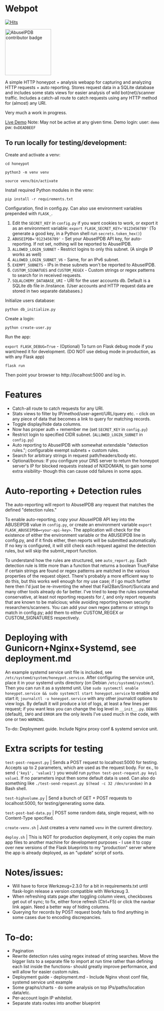 # Webpot

[![Hits](https://hits.seeyoufarm.com/api/count/incr/badge.svg?url=https%3A%2F%2Fgithub.com%2Fmepley1%2Fhoneypot&count_bg=%2379C83D&title_bg=%23555555&icon=&icon_color=%23E7E7E7&title=hits&edge_flat=false)](https://hits.seeyoufarm.com)

<img src="https://www.abuseipdb.com/contributor/62444.svg" alt="AbuseIPDB contributor badge" width="150" />

A simple HTTP honeypot + analysis webapp for capturing and analyzing HTTP requests + auto reporting. 
Stores request data in a SQLite database and includes some stats views for easier analysis of wild bot(net)/scanner traffic. Includes a catch-all route to catch requests using any HTTP method for (almost) any URI.

Very much a work in progress. 

[Live Demo](https://x3.mepley.com/stats) Note: May not be active at any given time. 
Demo login: 
user: `demo` 
pw: `0xDEADBEEF` 

## To run locally for testing/development:

Create and activate a venv:

`cd honeypot`

`python3 -m venv venv`

`source venv/bin/activate`

Install required Python modules in the venv:

`pip install -r requirements.txt`

Configuration, find in config.py. Can also use environment variables prepended with `FLASK_`.
1. Edit the `SECRET_KEY` in `config.py` if you want cookies to work, or export it as an environment variable: `export FLASK_SECRET_KEY='0123456789'` (To generate a good key, in a Python shell run `secrets.token_hex()`)
2. `ABUSEIPDB='0123456789'` - Set your AbuseIPDB API key, for auto-reporting. If not set, nothing will be reported to AbuseIPDB.
3. `ALLOWED_LOGIN_SUBNET` - Restrict logins to only this subnet. (A single IP works as well)
4. `ALLOWED_LOGIN_SUBNET_V6` - Same, for an IPv6 subnet.
5. `EXEMPT_SUBNETS` - IPs in these subnets won't be reported to AbuseIPDB.
6. `CUSTOM_SIGNATUES` and `CUSTOM_REGEX` - Custom strings or regex patterns to search for in received requests.
7. `SQLALCHEMY_DATABASE_URI` - URI for the user accounts db. Default is a SQLite db file in /instance. (User accounts and HTTP request data are stored in two separate databases.)

Initialize users database:

`python db_initialize.py`

Create a login:

`python create-user.py`

Run the app:

`export FLASK_DEBUG=True` - (Optional) To turn on Flask debug mode if you want/need it for development. (DO NOT use debug mode in production, as with any Flask app)

`flask run`

Then point your browser to http://localhost:5000 and log in.

# Features
- Catch-all route to catch requests for any URI.
- Stats views to filter by IP/method/user-agent/URL/query etc. - click on any piece of data that becomes a link to query for matching records.
- Toggle display/hide data columns.
- Now has proper auth + remember me (set `SECRET_KEY` in `config.py`)
- Restrict login to specified CIDR subnet. (`ALLOWED_LOGIN_SUBNET` in `config.py`)
- Auto reporting to AbuseIPDB with somewhat extendable "detection rules."; configurable exempt subnets + custom rules.
- Search for arbitrary strings in request path/headers/body etc.
- Optional/bonus: If you configure your DNS server to return the honeypot server's IP for blocked requests instead of NXDOMAIN, to gain some extra visibility- though this can cause odd failures in some apps.

# Auto-reporting + Detection rules
The auto-reporting will report to AbuseIPDB any request that matches the defined "detection rules."

To enable auto-reporting, copy your AbuseIPDB API key into the ABUSEIPDB value in `config.py`, or create an environment variable `export FLASK_ABUSEIPDB=<your-api-key>`. The application will check for the existence of either the environment variable or the ABUSEIPDB line in config.py, and if it finds either, then reports will be submitted automatically. If no key is configured, it will still check each request against the detection rules, but will skip the submit_report function.

To understand how the rules are structured, see `auto_report.py`. Each detection rule is little more than a function that returns a boolean True/False if certain strings are found or regex patterns are matched in the various properties of the request object. There's probably a more efficient way to do this, but this works well enough for my use case; if I go much further here then I'd just be re-inventing the wheel that Fail2Ban/Snort/Suricata and many other tools already do far better. I've tried to keep the rules somewhat conservative, at least not reporting requests for /, and only report requests that are known to be malicious; while avoiding reporting known security researchers/scanners. You can add your own regex patterns or strings to match in config.py; add them to either CUSTOM_REGEX or CUSTOM_SIGNATURES respectively.

# Deploying with Gunicorn+Nginx+Systemd, see deployment.md 

An example systemd service unit file is included, see `/etc/systemd/system/honeypot.service`. After configuring the service unit, place it in your systemd units directory (on Debian `/etc/systemd/system/`). Then you can run it as a systemd unit. Use `sudo systemctl enable honeypot.service && sudo systemctl start honeypot.service` to enable and start it; `journalctl -u honeypot.service` with any other journalctl options to view logs. By default it will produce a lot of logs, at least a few lines per request; if you want less you can change the log level in `__init__.py`. `DEBUG` (default), `INFO` and `ERROR` are the only levels I've used much in the code, with one or two `WARNING`.

To-do: Deployment guide. Include Nginx proxy conf & systemd service unit. 

# Extra scripts for testing
`test-post-request.py` | Sends a POST request to localhost:5000 for testing. Accepts up to 2 parameters, which are used as the request body. For ex., to send `{'key1', 'value1'}` you would run `python test-post-request.py key1 value1`. If no parameters input then some default data is used. Can also do something like `./test-send-request.py $(head -c 32 /dev/urandom)` in a Bash shell.

`test-highvolume.py` | Send a bunch of GET + POST requests to localhost:5000, for testing/generating some data.

`test-post-bad-data.py` | POST some random data, single request, with no Content-Type specified.

`create-venv.sh` | Just creates a venv named `venv` in the current directory.

`deploy.sh` | This is NOT for production deployment, it only copies the main app files to another machine for development purposes - I use it to copy over new versions of the Flask blueprints to my "production" server where the app is already deployed, as an "update" script of sorts.

# Notes/issues:
- Will have to force Werkzeug=2.3.0 for a bit in requirements.txt until flask-login release a version compatible with Werkzeug 3.
- When refreshing stats page after toggling column views, checkboxes get out of sync; to fix, either force refresh (Ctrl+F5) or click the navbar link again. Need a better way of hiding columns.
- Querying for records by POST request body fails to find anything in some cases due to encoding discrepancies.

# To-do:
- Pagination
- Rewrite detection rules using regex instead of string searches. Move the bigger lists to a separate file to import at run time rather than defining each list inside the functions- should greatly improve performance, and will allow for easier custom rules.
- Deployment guide - deployment.md - Include Nginx vhost conf file, systemd service unit example
- Some graphs/charts - do some analysis on top IPs/paths/location data/etc.
- Per-account login IP whitelist.
- Separate stats routes into another blueprint

